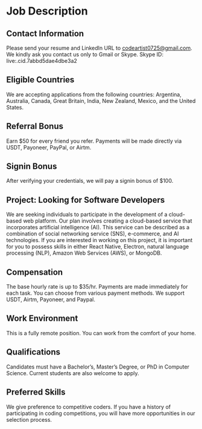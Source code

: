 # Job Description

## Contact Information
Please send your resume and LinkedIn URL to codeartist0725@gmail.com. We kindly ask you contact us only to Gmail or Skype.
Skype ID: live:.cid.7abbd5dae4dbe3a2

## Eligible Countries
We are accepting applications from the following countries: Argentina, Australia, Canada, Great Britain, India, New Zealand, Mexico, and the United States.

## Referral Bonus
Earn $50 for every friend you refer. Payments will be made directly via USDT, Payoneer, PayPal, or Airtm.

## Signin Bonus
After verifying your credentials, we will pay a signin bonus of $100.

## Project: Looking for Software Developers
We are seeking individuals to participate in the development of a cloud-based web platform.
Our plan involves creating a cloud-based service that incorporates artificial intelligence (AI). 
This service can be described as a combination of social networking service (SNS), e-commerce, and AI technologies. If you are interested in working on this project, it is important for you to possess skills in either React Native, Electron, natural language processing (NLP), Amazon Web Services (AWS), or MongoDB.

## Compensation
The base hourly rate is up to $35/hr. Payments are made immediately for each task. You can choose from various payment methods. We support USDT, Airtm, Payoneer, and Paypal.

## Work Environment
This is a fully remote position. You can work from the comfort of your home.

## Qualifications
Candidates must have a Bachelor’s, Master’s Degree, or PhD in Computer Science. Current students are also welcome to apply. 

## Preferred Skills
We give preference to competitive coders. If you have a history of participating in coding competitions, you will have more opportunities in our selection process.

